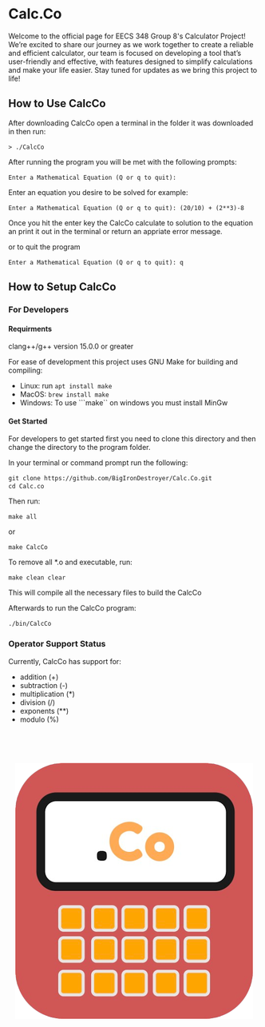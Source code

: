 # Calc.Co
Welcome to the official page for EECS 348 Group 8's Calculator Project! We’re excited to share our journey as we work together to create a reliable and efficient calculator, our team is focused on developing a tool that’s user-friendly and effective, with features designed to simplify calculations and make your life easier. Stay tuned for updates as we bring this project to life!

## How to Use CalcCo
After downloading CalcCo open a terminal in the folder it was downloaded in then run:
```
> ./CalcCo
```

After running the program you will be met with the following prompts:

```
Enter a Mathematical Equation (Q or q to quit):
```

Enter an equation you desire to be solved for example:

```
Enter a Mathematical Equation (Q or q to quit): (20/10) + (2**3)-8

```
Once you hit the enter key the CalcCo calculate to solution to the equation an print it out in the terminal or return an appriate error message.

or to quit the program

```
Enter a Mathematical Equation (Q or q to quit): q
```

## How to Setup CalcCo

### For Developers

#### Requirments 

clang++/g++ version 15.0.0 or greater

For ease of development this project uses GNU Make for building and compiling:
 * Linux: run ```apt install make```
 * MacOS: ```brew install make ```
 * Windows: To use ```make`` on windows you must install MinGw

#### Get Started

For developers to get started first you need to clone this directory and then change the directory to the program folder.

In your terminal or command prompt run the following:

```
git clone https://github.com/BigIronDestroyer/Calc.Co.git
cd Calc.co
```

Then run: 
```
make all
``` 

or 

```
make CalcCo
```

To remove all *.o and executable, run:
```
make clean clear
```

This will compile all the necessary files to build the CalcCo

Afterwards to run the CalcCo program:

```
./bin/CalcCo
```

### Operator Support Status 
Currently, CalcCo has support for:
* addition (+)
* subtraction (-)
* multiplication (*)
* division (/)
* exponents (**)
* modulo (%)

<br>
<br>
<br>

<p align="center">
<img src="./assets/Logo.png">
</p>
